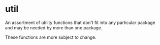 # util

An assortment of utility functions that don't fit into any particular package and may be needed by more than one package.

These functions are more subject to change.

